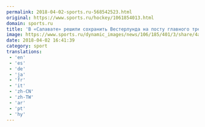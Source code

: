 ```yaml
---
permalink: 2018-04-02-sports.ru-568542523.html
original: https://www.sports.ru/hockey/1061854013.html
domain: sports.ru
title: 'В «Салавате» решили сохранить Вестерлунда на посту главного тренера'
image: https://www.sports.ru/dynamic_images/news/106/185/401/3/share/4ad77c.png
date: 2018-04-02 16:41:39
category: sport
translations: 
 - 'en'
 - 'es'
 - 'de'
 - 'ja'
 - 'fr'
 - 'it'
 - 'zh-CN'
 - 'zh-TW'
 - 'ar'
 - 'pt'
 - 'hy'
---
```


